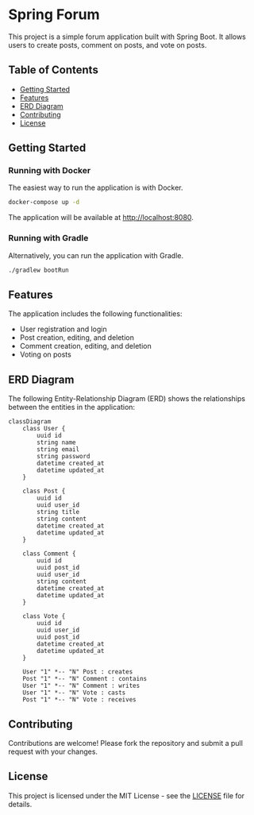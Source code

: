 # Spring Forum 

This project is a simple forum application built with Spring Boot. It allows users to create posts, comment on posts, and vote on posts.

## Table of Contents

- [Getting Started](#getting-started)
- [Features](#features)
- [ERD Diagram](#erd-diagram)
- [Contributing](#contributing)
- [License](#license)

## Getting Started

### Running with Docker

The easiest way to run the application is with Docker.

```bash
docker-compose up -d
```

The application will be available at [http://localhost:8080](http://localhost:8080).

### Running with Gradle

Alternatively, you can run the application with Gradle.

```bash
./gradlew bootRun
```

## Features

The application includes the following functionalities:

- User registration and login
- Post creation, editing, and deletion
- Comment creation, editing, and deletion
- Voting on posts

## ERD Diagram

The following Entity-Relationship Diagram (ERD) shows the relationships between the entities in the application:

```mermaid
classDiagram
    class User {
        uuid id
        string name
        string email
        string password
        datetime created_at
        datetime updated_at
    }
    
    class Post {
        uuid id
        uuid user_id
        string title
        string content
        datetime created_at
        datetime updated_at
    }
    
    class Comment {
        uuid id
        uuid post_id
        uuid user_id
        string content
        datetime created_at
        datetime updated_at
    }
    
    class Vote {
        uuid id
        uuid user_id
        uuid post_id
        datetime created_at
        datetime updated_at
    }

    User "1" *-- "N" Post : creates
    Post "1" *-- "N" Comment : contains
    User "1" *-- "N" Comment : writes
    User "1" *-- "N" Vote : casts
    Post "1" *-- "N" Vote : receives
```

## Contributing

Contributions are welcome! Please fork the repository and submit a pull request with your changes.

## License

This project is licensed under the MIT License - see the [LICENSE](./LICENSE) file for details.
